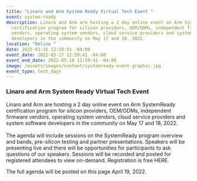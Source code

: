 ```yaml
---
title: "Linaro and Arm System Ready Virtual Tech Event "
event: system-ready
description: Linaro and Arm are hosting a 2 day online event on Arm SystemReady
  certification program for silicon providers, OEM/ODMs, independent firmware
  vendors, operating system vendors, cloud service providers and system software
  developers in the community on May 17 and 18, 2022.
location: "Online "
date: 2022-03-16 12:59:41 -04:00
event_date: 2022-05-17 12:59:41 -04:00
event_end_date: 2022-05-18 12:59:41 -04:00
image: /assets/images/content/systemready-event-graphic.jpg
event_type: tech_days
---
```

### Linaro and Arm System Ready Virtual Tech Event 

Linaro and Arm are hosting a 2 day online event on Arm SystemReady certification program for silicon providers, OEM/ODMs, independent firmware vendors, operating system vendors, cloud service providers and system software developers in the community on May 17 and 18, 2022.\
\
The agenda will include sessions on the SystemReady program overview and bands, pre-silicon testing and partner presentations. Speakers will be presenting live and there will be opportunities for participants to ask questions of our speakers. Sessions will be recorded and posted for registered attendees to view on-demand. Registration is free HERE. 

The full agenda will be posted on this page April 19, 2022.